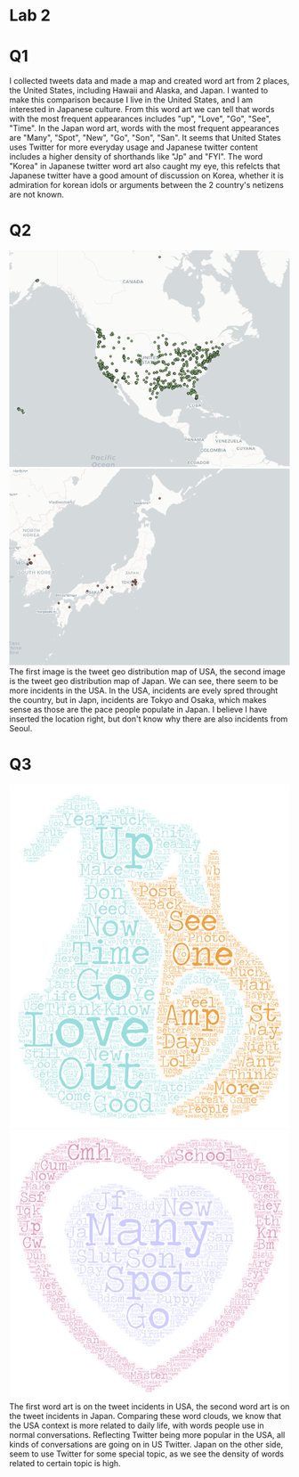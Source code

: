 # Lab 2
# Q1
I collected tweets data and made a map and created word art from 2 places, the United States, including Hawaii and Alaska, and Japan. I wanted to make this comparison because I live in the United States, and I am interested in Japanese culture. From this word art we can tell that words with the most frequent appearances includes "up", "Love", "Go", "See", "Time". In the Japan word art, words with the most frequent appearances are "Many", "Spot", "New", "Go", "Son", "San". It seems that United States uses Twitter for more everyday usage and Japanese twitter content includes a higher density of shorthands like "Jp" and "FYI". The word "Korea" in Japanese twitter word art also caught my eye, this refelcts that Japanese twitter have a good amount of discussion on Korea, whether it is admiration for korean idols or arguments between the 2 country's netizens are not known.

# Q2
![Tweet map USA](img/458lab2image1.png)
![Tweet map Japan](img/JPNtweet_image.png)
The first image is the tweet geo distribution map of USA, the second image is the tweet geo distribution map of Japan. We can see, there seem to be more incidents in the USA. In the USA, incidents are evely spred throught the country, but in Japn, incidents are Tokyo and Osaka, which makes sense as those are the pace people populate in Japan. I believe I have inserted the location right, but don't know why there are also incidents from Seoul.

# Q3
![Word Clouds USA](img/Word%20Art%202.png)
![Word Clouds Japan](img/Word%20Art%203.png)
The first word art is on the tweet incidents in USA, the second word art is on the tweet incidents in Japan. Comparing these word clouds, we know that the USA context is more related to daily life, with words people use in normal conversations. Reflecting Twitter being more popular in the USA, all kinds of conversations are going on in US Twitter. Japan on the other side, seem to use Twitter for some special topic, as we see the density of words related to certain topic is high.